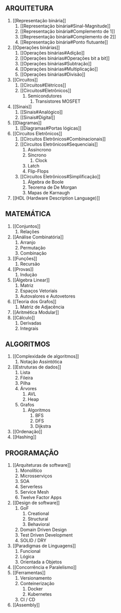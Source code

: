 ## ARQUITETURA

1. [[Representação binária]]
	1. [[Representação binária#Sinal-Magnitude]]
	2. [[Representação binária#Complemento de 1]]
	3. [[Representação binária#Complemento de 2]]
	4. [[Representação binária#Ponto flutuante]]
2. [[Operações binárias]]
	1. [[Operações binárias#Adição]]
	2. [[Operações binárias#Operações bit a bit]]
	3. [[Operações binárias#Subtração]]
	4. [[Operações binárias#Multiplicação]]
	5. [[Operações binárias#Divisão]]
3. [[Circuitos]]
	1. [[Circuitos#Elétricos]]
	2. [[Circuitos#Eletrônicos]]
		1. Semicondutores
			1. Transistores MOSFET
4. [[Sinais]]
	1. [[Sinais#Analógico]]
	2. [[Sinais#Digital]]
5. [[Diagramas]]
	1. [[Diagramas#Portas lógicas]]
6. [[Circuitos Eletrônicos]]
	1. [[Circuitos Eletrônicos#Combinacionais]]
	2. [[Circuitos Eletrônicos#Sequenciais]]
		1. Assíncrono
		2. Síncrono
			1. Clock
		3. Latch
		4. Flip-Flops
	3. [[Circuitos Eletrônicos#Simplificação]]
		1. Álgebra de Boole
		2. Teorema de De Morgan
		3. Mapas de Karnaugh
7. [[HDL (Hardware Description Language)]]

## MATEMÁTICA

1. [[Conjuntos]]
	1. Relações
2. [[Análise Combinatória]]
	1. Arranjo
	2. Permutação
	3. Combinação
3. [[Funções]]
	1. Recursão
4. [[Provas]]
	1. Indução
5. [[Álgebra Linear]]
	1. Matriz
	2. Espaços Vetoriais
	3. Autovalores e Autovetores
6. [[Teoria dos Grafos]]
	1. Matriz de Adjacência
7. [[Aritmética Modular]]
8. [[Cálculo]]
	1. Derivadas
	2. Integrais

## ALGORITMOS

1. [[Complexidade de algoritmos]]
	1. Notação Assintótica
2. [[Estruturas de dados]]
	1. Lista
	2. Fileira
	3. Pilha
	4. Árvores
		1. AVL
		2. Heap
	5. Grafos
		1. Algoritmos
			1. BFS
			2. DFS
			3. Dijkstra
3. [[Ordenação]]
4. [[Hashing]]

## PROGRAMAÇÃO

1. [[Arquiteturas de software]]
	1. Monolítico
	2. Microsserviços
	3. SOA
	4. Serverless
	5. Service Mesh
	6. Twelve Factor Apps
2. [[Design de software]]
	1. GoF
		1. Creational
		2. Structural
		3. Behavioral
	2. Domain Driven Design
	3. Test Driven Development
	4. SOLID / DRY
3. [[Paradigmas de Linguagens]]
	1. Funcional
	2. Lógica
	3. Orientada a Objetos
4. [[Concorrência e Paralelismo]]
5. [[Ferramentas]]
	1. Versionamento
	2. Conteinerização
		1. Docker
		2. Kubernetes
	3. CI / CD
6. [[Assembly]]